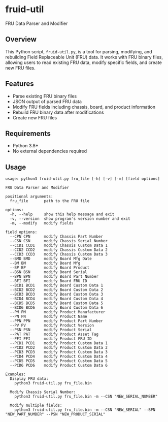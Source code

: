 # fruid-util

FRU Data Parser and Modifier

## Overview

This Python script, `fruid-util.py`, is a tool for parsing, modifying, and rebuilding Field Replaceable Unit (FRU) data. It works with FRU binary files, allowing users to read existing FRU data, modify specific fields, and create new FRU files.

## Features

- Parse existing FRU binary files
- JSON output of parsed FRU data
- Modify FRU fields including chassis, board, and product information
- Rebuild FRU binary data after modifications
- Create new FRU files

## Requirements

- Python 3.8+
- No external dependencies required

## Usage
```
usage: python3 fruid-util.py fru_file [-h] [-v] [-m] [field options]

FRU Data Parser and Modifier

positional arguments:
  fru_file       path to the FRU file

options:
  -h, --help     show this help message and exit
  -v, --version  show program's version number and exit
  -m, --modify   modify fields

field options:
  --CPN CPN      modify Chassis Part Number
  --CSN CSN      modify Chassis Serial Number
  --CCD1 CCD1    modify Chassis Custom Data 1
  --CCD2 CCD2    modify Chassis Custom Data 2
  --CCD3 CCD3    modify Chassis Custom Data 3
  --BMD BMD      modify Board Mfg Date
  --BM BM        modify Board Mfg
  --BP BP        modify Board Product
  --BSN BSN      modify Board Serial
  --BPN BPN      modify Board Part Number
  --BFI BFI      modify Board FRU ID
  --BCD1 BCD1    modify Board Custom Data 1
  --BCD2 BCD2    modify Board Custom Data 2
  --BCD3 BCD3    modify Board Custom Data 3
  --BCD4 BCD4    modify Board Custom Data 4
  --BCD5 BCD5    modify Board Custom Data 5
  --BCD6 BCD6    modify Board Custom Data 6
  --PM PM        modify Product Manufacturer
  --PN PN        modify Product Name
  --PPN PPN      modify Product Part Number
  --PV PV        modify Product Version
  --PSN PSN      modify Product Serial
  --PAT PAT      modify Product Asset Tag
  --PFI PFI      modify Product FRU ID
  --PCD1 PCD1    modify Product Custom Data 1
  --PCD2 PCD2    modify Product Custom Data 2
  --PCD3 PCD3    modify Product Custom Data 3
  --PCD4 PCD4    modify Product Custom Data 4
  --PCD5 PCD5    modify Product Custom Data 5
  --PCD6 PCD6    modify Product Custom Data 6

Examples:
  Display FRU data:
    python3 fruid-util.py fru_file.bin

  Modify Chassis Serial Number:
    python3 fruid-util.py fru_file.bin -m --CSN "NEW_SERIAL_NUMBER"

  Modify multiple fields:
    python3 fruid-util.py fru_file.bin -m --CSN "NEW_SERIAL" --BPN "NEW_PART_NUMBER" --PSN "NEW_PRODUCT_SERIAL"
```
